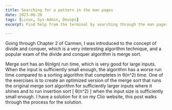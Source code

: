 ```yaml
---
title: Searching for a pattern in the man pages
date: 2023-06-20
tags: [Linux, Sys-Admin, Devops]
excerpt: Find help from the terminal by searching through the man pages

---
```


Going through Chapter 2 of Carmen, I was introduced to the concept of divide and conquer, which is a very interesting algorithm technique, and a popular exam of the divide and conquer algorithm is merge sort.

Merge sort has an θ(nlgn) run time, which is very good for large inputs. When the input is sufficiently small enough, the algorithm has a worse run time compared to a sorting algorithm that completes in θ(n^2) time. One of the exercises is to create an optimized version of the merge sort that runs the original merge sort algorithm for sufficiently larger inputs where it shines and to run insertion sort [ θ(n^2) ] when the input size is sufficiently small enough. I have a solution for it on my Clio website, this post walks through the process for the solution.
